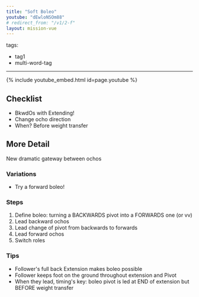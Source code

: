 ```yaml
---
title: "Soft Boleo"
youtube: "dEwloNSOm88"
# redirect_from: "/v1/2-f"
layout: mission-vue
---
```

tags:
  - tag1
  - multi-word-tag
---

{% include youtube_embed.html id=page.youtube %}

## Checklist

* BkwdOs with Extending!
* Change ocho direction
* When? Before weight transfer

## More Detail

New dramatic gateway between ochos

### Variations

* Try a forward boleo! 

### Steps

1. Define boleo: turning a BACKWARDS pivot into a FORWARDS one (or vv) 
2. Lead backward ochos 
3. Lead change of pivot from backwards to forwards
4. Lead forward ochos
5. Switch roles

### Tips

* Follower's full back Extension makes boleo possible
* Follower keeps foot on the ground throughout extension and Pivot
* When they lead, timing's key: boleo pivot is led at END of extension but BEFORE weight transfer
